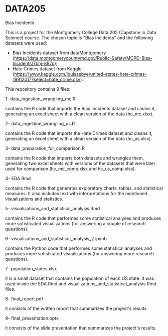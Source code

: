 # DATA205
Bias Incidents

This is a project for the Montgomery College Data 205 (Capstone in Data Science) course. The chosen topic is "Bias Incidents" and the following datasets were used:
- Bias Incidents dataset from dataMontgomery (https://data.montgomerycountymd.gov/Public-Safety/MCPD-Bias-Incidents/7bhj-887p);
- Hate Crimes dataset from Kaggle (https://www.kaggle.com/louissebye/united-states-hate-crimes-19912017?select=hate_crime.csv).

This repository contains 9 files:

1- data_ingestion_wrangling_mc.R

  contains the R code that imports the Bias Incidents dataset and cleans it, generating an excel sheet with a clean version of the data (hc_mc.xlsx).
  
2- data_ingestion_wrangling_us.R

  contains the R code that imports the Hate Crimes dataset and cleans it, generating an excel sheet with a clean version of the data (hc_us.xlsx).
  
3- data_preparation_for_comparison.R

  contains the R code that imports both datasets and wrangles them, generating two excel sheets with versions of the datasets that were later used for comparison (hc_mc_comp.xlsx and hc_us_comp.xlsx).
  
4- EDA.Rmd

  contains the R code that generates exploratory charts, tables, and statistical measures. It also includes text with interpretations for the mentioned visualizations and statistics.
  
5- visualizations_and_statistical_analysis.Rmd

  contains the R code that performes some statistical analyses and produces more sofisticated visualizations (for answering a couple of research questions).
  
6- visualizations_and_statistical_analysis_2.ipynb

  contains the Python code that performes some statistical analyses and produces more sofisticated visualizations (for answering more research questions).
  
7- population_states.xlsx

  it is a small dataset that contains the population of each US state. It was used inside the EDA.Rmd and visualizations_and_statistical_analysis.Rmd files.
  
8- final_report.pdf

  it consists of the written report that summarizes the project's results.
  
9- final_presentation.pptx

  it consists of the slide presentation that summarizes the project's results.
